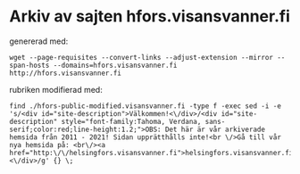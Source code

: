Arkiv av sajten hfors.visansvanner.fi
=================================


genererad med:


```
wget --page-requisites --convert-links --adjust-extension --mirror --span-hosts --domains=hfors.visansvanner.fi http://hfors.visansvanner.fi
```

rubriken modifierad med:

```
find ./hfors-public-modified.visansvanner.fi -type f -exec sed -i -e 's/<div id="site-description">Välkommen!<\/div>/<div id="site-description" style="font-family:Tahoma, Verdana, sans-serif;color:red;line-height:1.2;">OBS: Det här är vår arkiverade hemsida från 2011 - 2021! Sidan upprätthålls inte!<br \/>Gå till vår nya hemsida på: <br\/><a href="http:\/\/helsingfors.visansvanner.fi">helsingfors.visansvanner.fi<\/a><\/div>/g' {} \;
```
